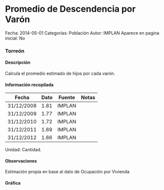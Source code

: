 Promedio de Descendencia por Varón
=====

Fecha: 2014-05-01
Categorías: Población
Autor: IMPLAN
Aparece en pagina inicial: No

### Torreón

#### Descripción

Calcula el promedio estimado de hijos por cada varón.

<!-- break -->

#### Información recopilada

<table class="table table-hover table-bordered matriz">
  <thead>
    <tr><th>Fecha</th><th>Dato</th><th>Fuente</th><th>Notas</th></tr>
  </thead>
  <tbody>
    <tr><td class="centrado">31/12/2008</td><td class="derecha">1.81</td><td>IMPLAN</td><td></td></tr>
    <tr><td class="centrado">31/12/2009</td><td class="derecha">1.77</td><td>IMPLAN</td><td></td></tr>
    <tr><td class="centrado">31/12/2010</td><td class="derecha">1.72</td><td>IMPLAN</td><td></td></tr>
    <tr><td class="centrado">31/12/2011</td><td class="derecha">1.69</td><td>IMPLAN</td><td></td></tr>
    <tr><td class="centrado">31/12/2012</td><td class="derecha">1.66</td><td>IMPLAN</td><td></td></tr>
  </tbody>
</table>

Unidad: Cantidad.

#### Observaciones

Estimación propia en base al dato de Ocupación por Vivienda

#### Gráfica

<div id="Morrishpqblbsx" class="grafica"></div>
<script>
new Morris.Line({
element: 'Morrishpqblbsx',
data: [{ fecha: '2008-12-31', dato: 1.8100 },{ fecha: '2009-12-31', dato: 1.7700 },{ fecha: '2010-12-31', dato: 1.7200 },{ fecha: '2011-12-31', dato: 1.6900 },{ fecha: '2012-12-31', dato: 1.6600 }],
xkey: 'fecha',
ykeys: ['dato'],
labels: ['Dato'],
lineColors: ['#FF5B02'],
xLabelFormat: function(d) { return d.getDate()+'/'+(d.getMonth()+1)+'/'+d.getFullYear(); },
dateFormat: function(ts) { var d = new Date(ts); return d.getDate() + '/' + (d.getMonth() + 1) + '/' + d.getFullYear(); }
});
</script>
